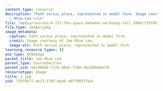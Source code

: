 ```yaml
---
content_type: resource
description: "Path versus place, represented in model form. Image courtesy of Jae\
  \ Rhim Lee.\r\n"
file: /media/courses/4-171-the-space-between-workshop-fall-2004/735f6b7fae131705dea6e0f70037fa2c_2.jpg
file_type: image/jpeg
image_metadata:
  caption: Path versus place, represented in model form.
  credit: Image courtesy of Jae Rhim Lee.
  image-alt: Path versus place, represented in model form.
learning_resource_types: []
ocw_type: OCWImage
parent_title: Jae Rhim Lee
parent_type: CourseSection
parent_uid: 6dc9965b-f1fd-86a5-7280-36c950debff0
resourcetype: Image
title: 2.jpg
uid: 735f6b7f-ae13-1705-dea6-e0f70037fa2c
---
```

